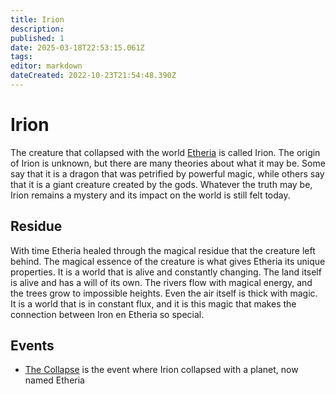 ```yaml
---
title: Irion
description: 
published: 1
date: 2025-03-18T22:53:15.061Z
tags: 
editor: markdown
dateCreated: 2022-10-23T21:54:48.390Z
---
```


# Irion
The creature that collapsed with the world [Etheria](/i/15) is called Irion. The origin of Irion is unknown, but there are many theories about what it may be. Some say that it is a dragon that was petrified by powerful magic, while others say that it is a giant creature created by the gods. Whatever the truth may be, Irion remains a mystery and its impact on the world is still felt today.

## Residue
With time Etheria healed through the magical residue that the creature left behind.
The magical essence of the creature is what gives Etheria its unique properties. It is a world that is alive and constantly changing. The land itself is alive and has a will of its own. The rivers flow with magical energy, and the trees grow to impossible heights. Even the air itself is thick with magic. It is a world that is in constant flux, and it is this magic that makes the connection between Iron en Etheria so special.

## Events
- [The Collapse](/i/17) is the event where Irion collapsed with a planet, now named Etheria
